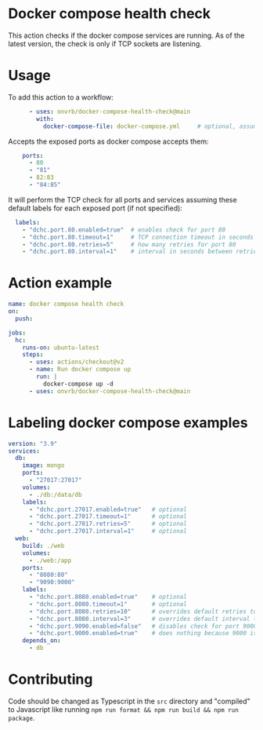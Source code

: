 # Docker compose health check

This action checks if the docker compose services are running. As of the latest version, the check is only if TCP sockets are listening.

# Usage

To add this action to a workflow:
```yaml
      - uses: onvrb/docker-compose-health-check@main
        with:
          docker-compose-file: docker-compose.yml     # optional, assumes docker-compose.yml
```

Accepts the exposed ports as docker compose accepts them:
```yaml
    ports:
      - 80
      - "81"
      - 82:83
      - "84:85"
```

It will perform the TCP check for all ports and services assuming these default labels for each exposed port (if not specified):
```yaml
  labels:
    - "dchc.port.80.enabled=true"  # enables check for port 80
    - "dchc.port.80.timeout=1"     # TCP connection timeout in seconds for port 80
    - "dchc.port.80.retries=5"     # how many retries for port 80
    - "dchc.port.80.interval=1"    # interval in seconds between retries for port 80
```

# Action example
```yaml
name: docker compose health check
on:
  push:

jobs:
  hc:
    runs-on: ubuntu-latest
    steps:
      - uses: actions/checkout@v2
      - name: Run docker compose up
        run: |
          docker-compose up -d
      - uses: onvrb/docker-compose-health-check@main
```

# Labeling docker compose examples
```yaml
version: "3.9"
services:
  db:
    image: mongo
    ports:
      - "27017:27017"
    volumes:
      - ./db:/data/db
    labels:
      - "dchc.port.27017.enabled=true"   # optional
      - "dchc.port.27017.timeout=1"      # optional
      - "dchc.port.27017.retries=5"      # optional
      - "dchc.port.27017.interval=1"     # optional
  web:
    build: ./web
    volumes:
      - ./web:/app
    ports:
      - "8080:80"
      - "9090:9000"
    labels:
      - "dchc.port.8080.enabled=true"    # optional
      - "dchc.port.8080.timeout=1"       # optional
      - "dchc.port.8080.retries=10"      # overrides default retries to 10
      - "dchc.port.8080.interval=3"      # overrides default interval to 3s
      - "dchc.port.9090.enabled=false"   # disables check for port 9000
      - "dchc.port.9000.enabled=true"    # does nothing because 9000 is not an exposed port
    depends_on:
      - db
```

# Contributing

Code should be changed as Typescript in the `src` directory and "compiled" to Javascript like running `npm run format && npm run build && npm run package`.
